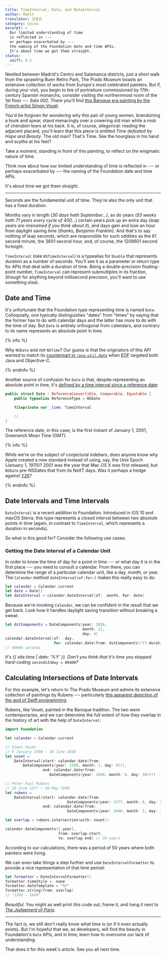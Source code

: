 ```yaml
---
title: TimeInterval, Date, and DateInterval
author: Mattt
translator: 김필권
category: Cocoa
excerpt: >
  Our limited understanding of time
  is reflected in ---
  or perhaps exacerbated by ---
  the naming of the Foundation date and time APIs.
  It's about time we got them straight.
status:
  swift: 4.2
---
```



Nestled between Madrid's Centro and Salamanca districts, just a short walk from the sprawling Buen Retiro Park, The Prado Museum boasts an extensive collection of works from Europe's most celebrated painters.
But if, during your visit, you begin to tire of portraiture commissioned by 17th-century Spanish monarchs, consider visiting the northernmost room of the 1st floor --- _Sala 002_.
There you'll find [this Baroque era painting by the French artist Simon Vouet](https://www.museodelprado.es/en/the-collection/art-work/time-defeated-by-hope-and-beauty/ebaeb191-f3ff-43b1-9207-fb36a3e5ad5a).


You'd be forgiven for wondering why this pair of young women, brandishing a hook and spear, stand menacingly over a cowering old man while a mob of cherubim tears at his back.
It is, of course, allegorical: reading the adjacent placard, you'll learn that this piece is entitled _Time defeated by Hope and Beauty_.
The old man? That's Time.
See the hourglass in his hand and scythe at his feet?


Take a moment, standing in front of this painting, to reflect on the enigmatic nature of time.


Think now about how our limited understanding of time is reflected in --- or perhaps exacerbated by --- the naming of the Foundation date and time APIs.


It's about time we got them straight.

---


Seconds are the fundamental unit of time.
They're also the only unit that has a fixed duration.


Months vary in length (_30 days hath September..._), as do years (_53 weeks hath 71 years every cycle of 400..._) certain years pick up an extra day (_leap years are misnamed if you think about it_), and days gain and lose an hour from daylight saving time (_thanks, Benjamin Franklin_).
And that's to say nothing of leap seconds, which are responsible for such oddities as the 61 second minute, the 3601 second hour, and, of course, the 1209601 second fortnight.


`TimeInterval` (née `NSTimeInterval`) is a typealias for `Double` that represents duration as a number of seconds.
You'll see it as a parameter or return type for APIs that deal with a duration of time.
Being a double-precision floating-point number, `TimeInterval` can represent submultiples in its fraction, (though for anything beyond millisecond precision, you'll want to use something else).


## Date and Time


It's unfortunate that the Foundation type representing time is named `Date`.
Colloquially, one typically distinguishes "dates" from "times" by saying that the former has to do with calendar days and the latter has more to do with the time of day.
But `Date` is entirely orthogonal from calendars, and contrary to its name represents an absolute point in time.

{% info %}


Why `NSDate` and not `NSTime`?
Our guess is that the originators of this API wanted to match its [counterpart in `java.util.date`](https://docs.oracle.com/javase/7/docs/api/java/util/Date.html) when <abbr title="Enterprise Objects Framework">EOF</abbr> targeted both Java and Objective-C.

{% endinfo %}


Another source of confusion for `Date` is that, despite representing an absolute point in time, it's [defined by a time interval since a reference date](https://github.com/apple/swift-corelibs-foundation/blob/master/Foundation/Date.swift#L17-L20):

```swift
public struct Date : ReferenceConvertible, Comparable, Equatable {
    public typealias ReferenceType = NSDate

    fileprivate var _time: TimeInterval

    // ...
}
```


The reference date, in this case, is the first instant of January 1, 2001, Greenwich Mean Time (GMT).

{% info %}


While we're on the subject of conjectural sidebars, does anyone know why Apple created a new standard instead of using, say, the Unix Epoch (January 1, 1970)? 2001 was the year that Mac OS X was first released, but `NSDate` pre-NSDates that from its NeXT days.
Was it perhaps a hedge against [Y2K](https://en.wikipedia.org/wiki/Year_2000_problem)?

{% endinfo %}


## Date Intervals and Time Intervals


`DateInterval` is a recent addition to Foundation.
Introduced in iOS 10 and macOS Sierra, this type represents a closed interval between two absolute points in time (again, in contrast to `TimeInterval`, which represents a duration in seconds).


So what is this good for?
Consider the following use cases:


### Getting the Date Interval of a Calendar Unit


In order to know the time of day for a point in time --- or what day it is in the first place --- you need to consult a calendar.
From there, you can determine the range of a particular calendar unit, like a day, month, or year.
The `Calendar` method `dateInterval(of:for:)` makes this really easy to do:

```swift
let calendar = Calendar.current
let date = Date()
let dateInterval = calendar.dateInterval(of: .month, for: date)
```


Because we're invoking `Calendar`, we can be confident in the result that we get back.
Look how it handles daylight saving transition without breaking a sweat:

```swift
let dstComponents = DateComponents(year: 2018,
                                   month: 11,
                                   day: 4)
calendar.dateInterval(of: .day,
                      for: calendar.date(from: dstComponents)!)?.duration
// 90000 seconds
```


_It's {{ site.time | date: '%Y' }}.
Don't you think that it's time you stopped hard-coding `secondsInDay = 86400`?_


## Calculating Intersections of Date Intervals


For this example, let's return to The Prado Museum and admire its extensive collection of paintings by Rubens --- particularly [this apparent depiction of the god of Swift programming](https://www.museodelprado.es/coleccion/obra-de-arte/eolo/e447dadb-b93f-4ce5-84e9-e6ae1d95c6cd).


Rubens, like Vouet, painted in the Baroque tradition.
The two were contemporaries, and we can determine the full extent of how they overlap in the history of art with the help of `DateInterval`:

```swift
import Foundation

let calendar = Calendar.current

// Simon Vouet
// 9 January 1590 – 30 June 1649
let vouet =
    DateInterval(start: calendar.date(from:
        DateComponents(year: 1590, month: 1, day: 9))!,
                 end: calendar.date(from:
                    DateComponents(year: 1649, month: 6, day: 30))!)

// Peter Paul Rubens
// 28 June 1577 – 30 May 1640
let rubens =
    DateInterval(start: calendar.date(from:
                            DateComponents(year: 1577, month: 6, day: 28))!,
                 end: calendar.date(from:
                            DateComponents(year: 1640, month: 5, day: 30))!)

let overlap = rubens.intersection(with: vouet)!

calendar.dateComponents([.year],
                        from: overlap.start,
                        to: overlap.end) // 50 years
```


According to our calculations, there was a period of 50 years where both painters were living.


We can even take things a step further and use `DateIntervalFormatter` to provide a nice representation of that time period:

```swift
let formatter = DateIntervalFormatter()
formatter.timeStyle = .none
formatter.dateTemplate = "%Y"
formatter.string(from: overlap)
// "1590 – 1640"
```


_Beautiful._
You might as well print this code out, frame it, and hang it next to [_The Judgement of Paris_](https://www.museodelprado.es/en/the-collection/art-work/the-judgement-of-paris/f8b061e1-8248-42ae-81f8-6acb5b1d5a0a).

---


The fact is, we still don't really know _what_ time is (or if it even actually exists).
But I'm hopeful that we, as developers, will find the beauty in Foundation's `Date` APIs, and in time, learn how to overcome our lack of understanding.


That does it for this week's article.
See you all next time.
